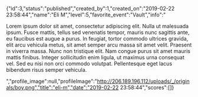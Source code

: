 {"id":3,"status":"published","created_by":1,"created_on":"2019-02-22 23:58:44","name":"Eli M","level":5,"favorite_event":"Vault","info":"<p>Lorem ipsum dolor sit amet, consectetur adipiscing elit. Nulla ut malesuada ipsum. Fusce mattis, tellus sed venenatis tempor, mauris nunc sagittis ante, eu faucibus est augue a purus. In feugiat, tortor commodo ultrices gravida, elit arcu vehicula metus, sit amet semper arcu massa sit amet velit. Praesent in viverra massa. Nunc non tristique elit. Nam congue purus sit amet mauris mattis finibus. Integer sollicitudin enim ligula, ut maximus urna consequat vel. Sed eu nisi non orci commodo volutpat. Pellentesque eget lacus bibendum risus semper vehicula.</p>","profile_image":null,"profileImage":"http://206.189.196.112/uploads/_/originals/boy.png","title":"eli-m","date":"2019-02-22 23:58:44","scores":[]}